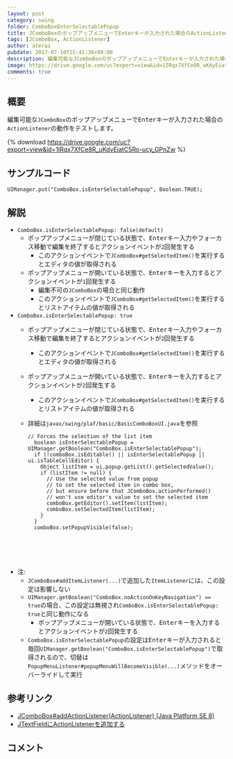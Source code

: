 ```yaml
---
layout: post
category: swing
folder: ComboBoxEnterSelectablePopup
title: JComboBoxのポップアップメニューでEnterキーが入力された場合のActionListenerの動作をテストする
tags: [JComboBox, ActionListener]
author: aterai
pubdate: 2017-07-10T15:41:36+09:00
description: 編集可能なJComboBoxのポップアップメニューでEnterキーが入力された場合のActionListenerの動作をテストします。
image: https://drive.google.com/uc?export=view&id=1IRqx7XfCe8R_uKdyEiatC5Ro-ucy_GPnZw
comments: true
---
```

## 概要
編集可能な`JComboBox`のポップアップメニューで<kbd>Enter</kbd>キーが入力された場合の`ActionListener`の動作をテストします。

{% download https://drive.google.com/uc?export=view&id=1IRqx7XfCe8R_uKdyEiatC5Ro-ucy_GPnZw %}

## サンプルコード
<pre class="prettyprint"><code>UIManager.put("ComboBox.isEnterSelectablePopup", Boolean.TRUE);
</code></pre>

## 解説
- `ComboBox.isEnterSelectablePopup: false(default)`
    - ポップアップメニューが閉じている状態で、<kbd>Enter</kbd>キー入力やフォーカス移動で編集を終了するとアクションイベントが`2`回発生する
        - このアクションイベントで`JComboBox#getSelectedItem()`を実行するとエディタの値が取得される
    - ポップアップメニューが開いている状態で、<kbd>Enter</kbd>キーを入力するとアクションイベントが`1`回発生する
        - 編集不可の`JComboBox`の場合と同じ動作
        - このアクションイベントで`JComboBox#getSelectedItem()`を実行するとリストアイテムの値が取得される
- `ComboBox.isEnterSelectablePopup: true`
    - ポップアップメニューが閉じている状態で、<kbd>Enter</kbd>キー入力やフォーカス移動で編集を終了するとアクションイベントが`2`回発生する
        - このアクションイベントで`JComboBox#getSelectedItem()`を実行するとエディタの値が取得される
    - ポップアップメニューが開いている状態で、<kbd>Enter</kbd>キーを入力するとアクションイベントが`2`回発生する
        - このアクションイベントで`JComboBox#getSelectedItem()`を実行するとリストアイテムの値が取得される
    - 詳細は`javax/swing/plaf/basic/BasicComboBoxUI.java`を参照
        
        <pre class="prettyprint"><code>// Forces the selection of the list item
        boolean isEnterSelectablePopup = UIManager.getBoolean("ComboBox.isEnterSelectablePopup");
        if (!comboBox.isEditable() || isEnterSelectablePopup || ui.isTableCellEditor) {
          Object listItem = ui.popup.getList().getSelectedValue();
          if (listItem != null) {
            // Use the selected value from popup
            // to set the selected item in combo box,
            // but ensure before that JComboBox.actionPerformed()
            // won't use editor's value to set the selected item
            comboBox.getEditor().setItem(listItem);
            comboBox.setSelectedItem(listItem);
          }
        }
        comboBox.setPopupVisible(false);
</code></pre>
- 注:
    - `JComboBox#addItemListener(...)`で追加した`ItemListener`には、この設定は影響しない
    - `UIManager.getBoolean("ComboBox.noActionOnKeyNavigation") == true`の場合、この設定は無視され`ComboBox.isEnterSelectablePopup: true`と同じ動作になる
        - ポップアップメニューが開いている状態で、<kbd>Enter</kbd>キーを入力するとアクションイベントが`2`回発生する
    - `ComboBox.isEnterSelectablePopup`の設定は<kbd>Enter</kbd>キーが入力されると毎回`UIManager.getBoolean("ComboBox.isEnterSelectablePopup")`で取得されるので、切替は`PopupMenuListener#popupMenuWillBecomeVisible(...)`メソッドをオーバーライドして実行

<!-- dummy comment line for breaking list -->

## 参考リンク
- [JComboBox#addActionListener(ActionListener) (Java Platform SE 8)](https://docs.oracle.com/javase/jp/8/docs/api/javax/swing/JComboBox.html#addActionListener-java.awt.event.ActionListener-)
- [JTextFieldにActionListenerを追加する](https://ateraimemo.com/Swing/TextFieldActionListener.html)

<!-- dummy comment line for breaking list -->

## コメント
